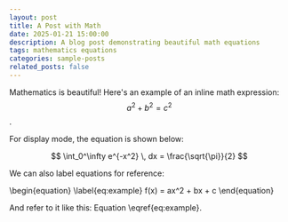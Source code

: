 ```yaml
---
layout: post
title: A Post with Math
date: 2025-01-21 15:00:00
description: A blog post demonstrating beautiful math equations
tags: mathematics equations
categories: sample-posts
related_posts: false
---
```


Mathematics is beautiful! Here's an example of an inline math expression: $$a^2 + b^2 = c^2$$.

For display mode, the equation is shown below:

$$
\int_0^\infty e^{-x^2} \, dx = \frac{\sqrt{\pi}}{2}
$$

We can also label equations for reference:

\begin{equation}
\label{eq:example}
f(x) = ax^2 + bx + c
\end{equation}

And refer to it like this: Equation \eqref{eq:example}.
